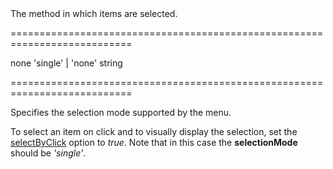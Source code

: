 <!--**
/*-------------------------------------------
    Auto-generated file. Do not modify.
-------------------------------------------

**-->
<!--d-->The method in which items are selected.<!--/d-->
===========================================================================
<!--default-->none<!--/default-->
<!--acceptValues-->'single' | 'none'<!--/acceptValues-->
<!--type-->string<!--/type-->
===========================================================================

<!--shortDescription-->
Specifies the selection mode supported by the menu.
<!--/shortDescription-->

<!--fullDescription--> 

To select an item on click and to visually display the selection, set the [selectByClick](/Documentation/ApiReference/UI_Widgets/dxMenu/Configuration/#selectByClick) option to *true*. Note that in this case the **selectionMode** should be *'single'*.
<!--/fullDescription-->